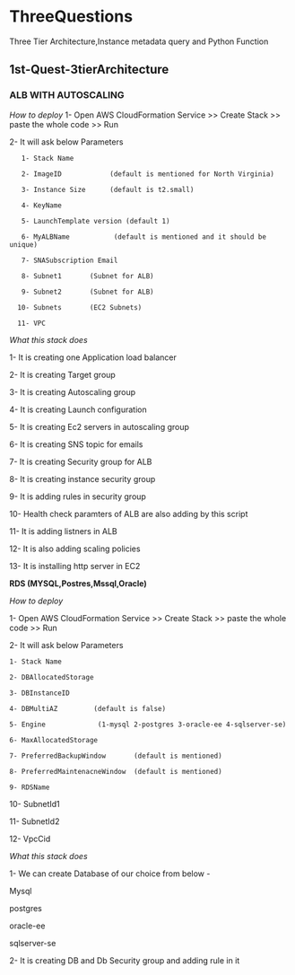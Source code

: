 # ThreeQuestions
Three Tier Architecture,Instance metadata query and Python Function

## **1st-Quest-3tierArchitecture**

### ALB WITH AUTOSCALING

_How to deploy_
  1- Open AWS CloudFormation Service >> Create Stack >> paste the whole code  >> Run

  2- It will ask below Parameters

       1- Stack Name

       2- ImageID            (default is mentioned for North Virginia)

       3- Instance Size      (default is t2.small)

       4- KeyName

       5- LaunchTemplate version (default 1)

       6- MyALBName           (default is mentioned and it should be unique)

       7- SNASubscription Email

       8- Subnet1       (Subnet for ALB)

       9- Subnet2       (Subnet for ALB)

      10- Subnets       (EC2 Subnets)

      11- VPC
      
_What this stack does_

   1- It is creating one Application load balancer

   2- It is creating Target group

   3- It is creating Autoscaling group

   4- It is creating Launch configuration

   5- It is creating Ec2 servers in autoscaling group

   6- It is creating SNS topic  for emails

   7- It is creating Security group for ALB

   8- It is creating instance security group

   9- It is adding rules in security group

   10- Health check paramters of ALB  are also adding by this script

   11- It is adding listners in ALB

   12- It is also adding scaling policies

   13- It is installing http server in EC2


**RDS (MYSQL,Postres,Mssql,Oracle)**

_How to deploy_

1- Open AWS CloudFormation Service >> Create Stack >> paste the whole code  >> Run

2- It will ask below Parameters

    1- Stack Name

    2- DBAllocatedStorage           

    3- DBInstanceID     

    4- DBMultiAZ         (default is false)

    5- Engine             (1-mysql 2-postgres 3-oracle-ee 4-sqlserver-se)

    6- MaxAllocatedStorage

    7- PreferredBackupWindow       (default is mentioned)

    8- PreferredMaintenacneWindow  (default is mentioned)

    9- RDSName

   10- SubnetId1     

   11- SubnetId2

   12- VpcCid

 _What this stack does_
 
 1- We can create Database of our choice from below -

   Mysql

   postgres

   oracle-ee

   sqlserver-se

 2- It is creating DB and Db Security group and adding rule in it
